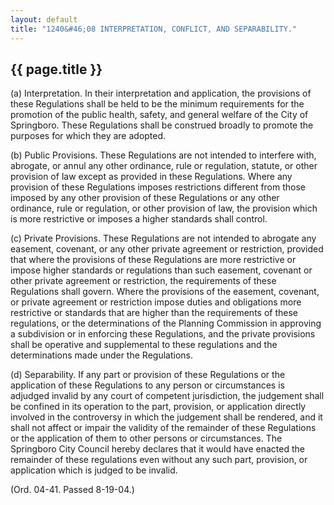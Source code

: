 ---
layout: default 
title: "1240&#46;08 INTERPRETATION, CONFLICT, AND SEPARABILITY."---

{{ page.title }}
----------------

​(a) Interpretation. In their interpretation and application, the
provisions of these Regulations shall be held to be the minimum
requirements for the promotion of the public health, safety, and general
welfare of the City of Springboro. These Regulations shall be construed
broadly to promote the purposes for which they are adopted.

​(b) Public Provisions. These Regulations are not intended to interfere
with, abrogate, or annul any other ordinance, rule or regulation,
statute, or other provision of law except as provided in these
Regulations. Where any provision of these Regulations imposes
restrictions different from those imposed by any other provision of
these Regulations or any other ordinance, rule or regulation, or other
provision of law, the provision which is more restrictive or imposes a
higher standards shall control.

​(c) Private Provisions. These Regulations are not intended to abrogate
any easement, covenant, or any other private agreement or restriction,
provided that where the provisions of these Regulations are more
restrictive or impose higher standards or regulations than such
easement, covenant or other private agreement or restriction, the
requirements of these Regulations shall govern. Where the provisions of
the easement, covenant, or private agreement or restriction impose
duties and obligations more restrictive or standards that are higher
than the requirements of these regulations, or the determinations of the
Planning Commission in approving a subdivision or in enforcing these
Regulations, and the private provisions shall be operative and
supplemental to these regulations and the determinations made under the
Regulations.

​(d) Separability. If any part or provision of these Regulations or the
application of these Regulations to any person or circumstances is
adjudged invalid by any court of competent jurisdiction, the judgement
shall be confined in its operation to the part, provision, or
application directly involved in the controversy in which the judgement
shall be rendered, and it shall not affect or impair the validity of the
remainder of these Regulations or the application of them to other
persons or circumstances. The Springboro City Council hereby declares
that it would have enacted the remainder of these regulations even
without any such part, provision, or application which is judged to be
invalid.

(Ord. 04-41. Passed 8-19-04.)
